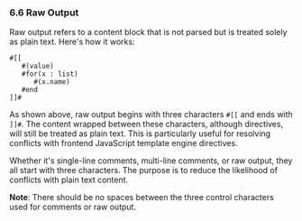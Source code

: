 ### 6.6 Raw Output

Raw output refers to a content block that is not parsed but is treated solely as plain text. Here's how it works:

```plaintext
#[[
   #(value)
   #for(x : list)
      #(x.name)
   #end
]]#
```

As shown above, raw output begins with three characters `#[[` and ends with `]]#`. The content wrapped between these characters, although directives, will still be treated as plain text. This is particularly useful for resolving conflicts with frontend JavaScript template engine directives.

Whether it's single-line comments, multi-line comments, or raw output, they all start with three characters. The purpose is to reduce the likelihood of conflicts with plain text content.

**Note**: There should be no spaces between the three control characters used for comments or raw output.